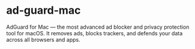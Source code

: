 # ad-guard-mac
AdGuard for Mac — the most advanced ad blocker and privacy protection tool for macOS. It removes ads, blocks trackers, and defends your data across all browsers and apps.
